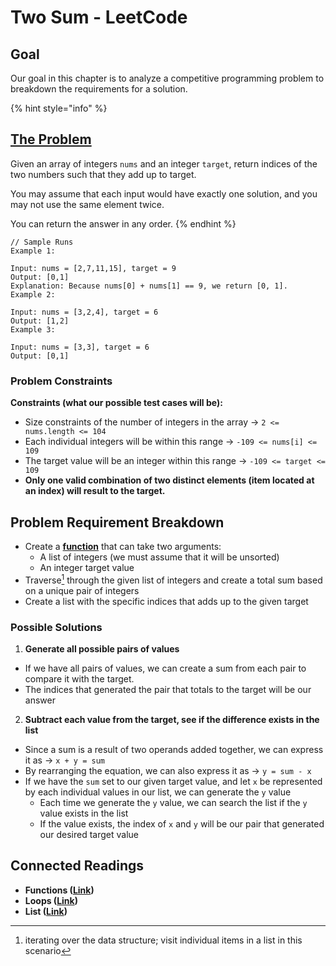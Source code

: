# Two Sum - LeetCode

## Goal

Our goal in this chapter is to analyze a competitive programming problem to breakdown the requirements for a solution.

{% hint style="info" %}
## [The Problem](https://leetcode.com/problems/two-sum/description/)

Given an array of integers `nums` and an integer `target`, return indices of the two numbers such that they add up to target.

You may assume that each input would have exactly one solution, and you may not use the same element twice.

You can return the answer in any order.
{% endhint %}

```
// Sample Runs
Example 1:

Input: nums = [2,7,11,15], target = 9
Output: [0,1]
Explanation: Because nums[0] + nums[1] == 9, we return [0, 1].
Example 2:

Input: nums = [3,2,4], target = 6
Output: [1,2]
Example 3:

Input: nums = [3,3], target = 6
Output: [0,1]
```

### Problem Constraints

**Constraints (what our possible test cases will be):**

* Size constraints of the number of integers in the array -> `2 <= nums.length <= 104`
* Each individual integers will be within this range -> `-109 <= nums[i] <= 109`
* The target value will be an integer within this range -> `-109 <= target <= 109`
* **Only one valid combination of two distinct elements (item located at an index) will result to the target.**

## Problem Requirement Breakdown

* Create a [**function**](../../02-programming-in-python/defining-functions/functions.md) that can take two arguments:
  * A list of integers (we must assume that it will be unsorted)
  * An integer target value
* Traverse[^1] through the given list of integers and create a total sum based on a unique pair of integers
* Create a list with the specific indices that adds up to the given target

### Possible Solutions

1. **Generate all possible pairs of values**

* If we have all pairs of values, we can create a sum from each pair to compare it with the target.
* The indices that generated the pair that totals to the target will be our answer

2. **Subtract each value from the target, see if the difference exists in the list**

* Since a sum is a result of two operands added together, we can express it as -> `x + y = sum`
* By rearranging the equation, we can also express it as -> `y = sum - x`
* If we have the `sum` set to our given target value, and let `x` be represented by each individual values in our list, we can generate the `y` value
  * Each time we generate the `y` value, we can search the list if the `y` value exists in the list
  * If the value exists, the index of `x` and `y` will be our pair that generated our desired target value

## Connected Readings

* **Functions (**[**Link**](../../02-programming-in-python/defining-functions/functions.md)**)**
* **Loops (**[**Link**](../../02-programming-in-python/iterations/)**)**
* **List (**[**Link**](../../02-programming-in-python/tuples-and-lists/list-basics.md)**)**

[^1]: iterating over the data structure; visit individual items in a list in this scenario
